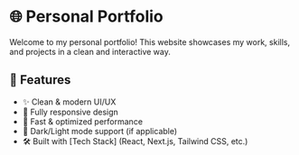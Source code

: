 # 🌐 Personal Portfolio

Welcome to my personal portfolio! This website showcases my work, skills, and projects in a clean and interactive way.

## 📌 Features  
- ✨ Clean & modern UI/UX  
- 📱 Fully responsive design  
- 🚀 Fast & optimized performance  
- 🎨 Dark/Light mode support (if applicable)  
- 🛠️ Built with [Tech Stack] (React, Next.js, Tailwind CSS, etc.)  



